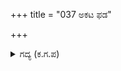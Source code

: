 +++
title = "037 ಅಕಟ ಫಡ"

+++

<details><summary>ಗದ್ಯ (ಕ.ಗ.ಪ) </summary>

37. ಅಯ್ಯೋ... ಫಡ, ನಾಯಿಗಳಾದ ಪಾಂಡವರಿಗೆ ಶ್ರೀಕೃಷ್ಣನ ಕಪಟದ ಮಂತ್ರವೇ ಬಾಧಕವು. ಇದಲ್ಲದೆ ಕುರುಸೇನೆ ನಿಮಗೆ ಸೋಲುವುದುಂಟೇ ? ಸಕಲ ಸಿದ್ಧತೆಯಲ್ಲಿ ಯಾದವ ಸಮೂಹದ ಸಮೇತ ಈ ರಾತ್ರಿ ಯುದ್ಧದಲ್ಲಿ ಜಾಗೃತರಾದರೆ ಅವರಿಗೆ ಜೊತೆಯಾಗಿ ಯುದ್ಧಮಾಡಿ ಎನ್ನುತ್ತಾ ಆ ದ್ರೋಣನು ಇದಿರಾದನು.
</details>
